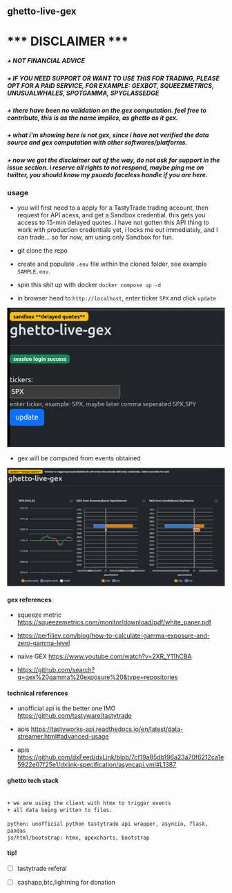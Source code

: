 

## ghetto-live-gex


# *** DISCLAIMER ***

##### + NOT FINANCIAL ADVICE

##### + IF YOU NEED SUPPORT OR WANT TO USE THIS FOR TRADING, PLEASE OPT FOR A PAID SERVICE, FOR EXAMPLE: GEXBOT, SQUEEZMETRICS, UNUSUALWHALES, SPOTGAMMA, SPYGLASSEDGE

##### + there have been no validation on the gex computation. feel free to contribute, this is as the name implies, as ghetto as it gex.

##### + what i'm showing here is not gex, since i have not verified the data source and gex computation with other softwares/platforms.

##### + now we got the disclaimer out of the way, do not ask for support in the issue section. i reserve all rights to not respond, maybe ping me on twitter, you should know my psuedo faceless handle if you are here.


### usage

+ you will first need to a apply for a TastyTrade trading account, then request for API acess, and get a Sandbox credential. this gets you access to 15-min delayed quotes. I have not gotten this API thing to work with production credentials yet, i locks me out immediately, and I can trade... so for now, am using only Sandbox for fun.

+ git clone the repo

+ create and populate `.env` file within the cloned folder, see example `SAMPLE.env`.

+ spin this shit up with docker `docker compose up -d`

+ in browser head to `http://localhost`, enter ticker `SPX` and click `update`

![prompt](static/prompt.png)

+ gex will be computed from events obtained 

![prompt](static/gex.png)


#### gex references

+ squeeze metric https://squeezemetrics.com/monitor/download/pdf/white_paper.pdf

+ https://perfiliev.com/blog/how-to-calculate-gamma-exposure-and-zero-gamma-level

+ naive GEX https://www.youtube.com/watch?v=2XR_Y11hCBA

+ https://github.com/search?q=gex%20gamma%20exposure%20&type=repositories

#### technical references

+ unofficial api is the better one IMO https://github.com/tastyware/tastytrade

+ apis https://tastyworks-api.readthedocs.io/en/latest/data-streamer.html#advanced-usage

+ apis https://github.com/dxFeed/dxLink/blob/7cf19a85db196a23a70f6212ca1e5922e07f25e1/dxlink-specification/asyncapi.yml#L1387

#### ghetto tech stack

```

+ we are using the client with htmx to trigger events
+ all data being written to files.

python: unofficial python tastytrade api wrapper, asyncio, flask, pandas
js/html/bootstrap: htmx, apexcharts, bootstrap

```


#### tip!

+ [ ] tastytrade referal

+ [ ] cashapp,btc,lightning for donation

